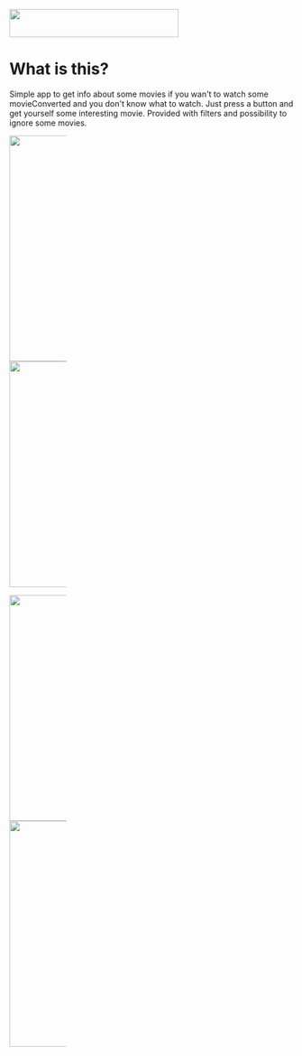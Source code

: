 <a href="url"><img src="http://forthebadge.com/images/badges/built-for-android.svg" width="300" height="50"></a>
# What is this?

Simple app to get info about some movies if you wan't to watch some movieConverted and you don't know what to watch. Just press a button and get yourself some interesting movie. Provided with filters and possibility to ignore some movies.

<div style="max-width: 20%;max-height: 20%;display: inline-block; align: center;">
<a href="url"><img src="https://raw.githubusercontent.com/schvabodka-man/Screenshots/master/projects/moviesroller/button.png" height="400" width="200"  align="left"></a>

<a href="url"><img src="https://raw.githubusercontent.com/schvabodka-man/Screenshots/master/projects/moviesroller/movieConverted.png"  height="400" width="200" align="center"></a>

<a href="url"><img src="https://raw.githubusercontent.com/schvabodka-man/Screenshots/master/projects/moviesroller/ignored.png" height="400" width="200" align="left"></a>

<a href="url"><img src="https://raw.githubusercontent.com/schvabodka-man/Screenshots/master/projects/moviesroller/settings.png" height="400" width="200" ></a>
</div>

